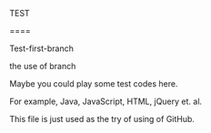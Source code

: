
TEST 

====

Test-first-branch

the use of branch

Maybe you could play some test codes here.

For example, Java, JavaScript, HTML, jQuery et. al.

This file is just used as the try of using of GitHub.

